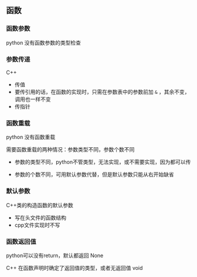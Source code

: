 ## 函数

### 函数参数

python 没有函数参数的类型检查

### 参数传递

C++

* 传值
* 要传引用的话，在函数的实现时，只需在参数表中的参数前加 `&` ，其余不变，调用也一样不变
* 传指针

### 函数重载

python 没有函数重载

需要函数重载的两种情况：参数类型不同，参数个数不同

* 参数的类型不同，python不管类型，无法实现，或不需要实现，因为都可以传

* 参数的个数不同，可用默认参数代替，但是默认参数只能从右开始缺省

### 默认参数

C++类的构造函数的默认参数

* 写在头文件的函数结构
* cpp文件实现时不写

### 函数返回值

python可以没有return，默认都返回 None

C++ 在函数声明时确定了返回值的类型，或者无返回值 void






